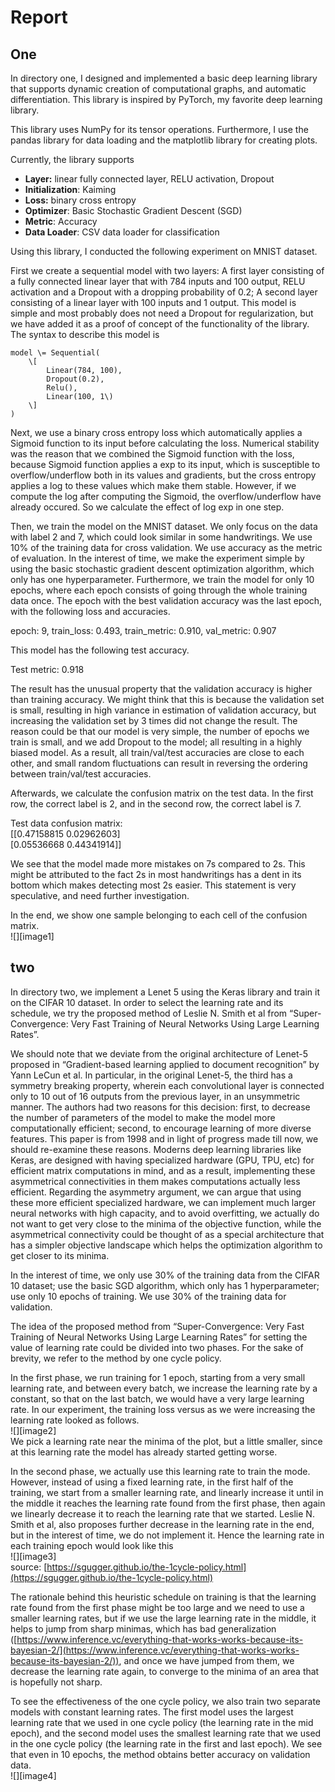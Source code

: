 # Report
## One

In directory one, I designed and implemented a basic deep learning library that supports dynamic creation of computational graphs, and automatic differentiation. This library is inspired by PyTorch, my favorite deep learning library.

This library uses NumPy for its tensor operations. Furthermore, I use the pandas library for data loading and the matplotlib library for creating plots.

Currently, the library supports

* **Layer:** linear fully connected layer, RELU activation, Dropout  
* **Initialization**: Kaiming  
* **Loss:** binary cross entropy  
* **Optimizer**: Basic Stochastic Gradient Descent (SGD)  
* **Metric**: Accuracy  
* **Data Loader**: CSV data loader for classification

Using this library, I conducted the following experiment on MNIST dataset.

First we create a sequential model with two layers: A first layer consisting of a fully connected linear layer that with 784 inputs and 100 output, RELU activation and a Dropout with a dropping probability of 0.2; A second layer consisting of a linear layer with 100 inputs and 1 output. This model is simple and most probably does not need a Dropout for regularization, but we have added it as a proof of concept of the functionality of the library. The syntax to describe this model is

    model \= Sequential(  
        \[  
            Linear(784, 100),  
            Dropout(0.2),  
            Relu(),  
            Linear(100, 1\)  
        \]  
    )

Next, we use a binary cross entropy loss which automatically applies a Sigmoid function to its input before calculating the loss. Numerical stability was the reason that we combined the Sigmoid function with the loss, because Sigmoid function applies a exp to its input, which is susceptible to overflow/underflow both in its values and gradients, but the cross entropy applies a log to these values which make them stable. However, if we compute the log after computing the Sigmoid, the overflow/underflow have already occured. So we calculate the effect of log exp in one step.

Then, we train the model on the MNIST dataset. We only focus on the data with label 2 and 7, which could look similar in some handwritings. We use 10% of the training data for cross validation. We use accuracy as the metric of evaluation. In the interest of time, we make the experiment simple by using the basic stochastic gradient descent optimization algorithm, which only has one hyperparameter. Furthermore, we train the model for only 10 epochs, where each epoch consists of going through the whole training data once. The epoch with the best validation accuracy was the last epoch, with the following loss and accuracies.

epoch: 9, train\_loss: 0.493, train\_metric: 0.910, val\_metric: 0.907

This model has the following test accuracy.

Test metric: 0.918

The result has the unusual property that the validation accuracy is higher than training accuracy. We might think that this is because the validation set is small, resulting in high variance in estimation of validation accuracy, but increasing the validation set by 3 times did not change the result. The reason could be that our model is very simple, the number of epochs we train is small, and we add Dropout to the model; all resulting in a highly biased model. As a result, all train/val/test accuracies are close to each other, and small random fluctuations can result in reversing the ordering between train/val/test accuracies.

Afterwards, we calculate the confusion matrix on the test data. In the first row, the correct label is 2, and in the second row, the correct label is 7\.

Test data confusion matrix:  
\[\[0.47158815 0.02962603\]  
 \[0.05536668 0.44341914\]\]

We see that the model made more mistakes on 7s compared to 2s. This might be attributed to the fact 2s in most handwritings has a dent in its bottom which makes detecting most 2s easier. This statement is very speculative, and need further investigation.

In the end, we show one sample belonging to each cell of the confusion matrix.  
![][image1]

## two

In directory two, we implement a Lenet 5 using the Keras library and train it on the CIFAR 10 dataset. In order to select the learning rate and its schedule, we try the proposed method of Leslie N. Smith et al from “Super-Convergence: Very Fast Training of Neural Networks Using Large Learning Rates”.

We should note that we deviate from the original architecture of Lenet-5 proposed in “Gradient-based learning applied to document recognition” by Yann LeCun et al. In particular, in the original Lenet-5, the third has a symmetry breaking property, wherein each convolutional layer is connected only to 10 out of 16 outputs from the previous layer, in an unsymmetric manner. The authors had two reasons for this decision: first, to decrease the number of parameters of the model to make the model more computationally efficient; second, to encourage learning of more diverse features. This paper is from 1998 and in light of progress made till now, we should re-examine these reasons. Moderns deep learning libraries like Keras, are designed with having specialized hardware (GPU, TPU, etc) for efficient matrix computations in mind, and as a result, implementing these asymmetrical connectivities in them makes computations actually less efficient. Regarding the asymmetry argument, we can argue that using these more efficient specialized hardware, we can implement much larger neural networks with high capacity, and to avoid overfitting, we actually do not want to get very close to the minima of the objective function, while the asymmetrical connectivity could be thought of as a special architecture that has a simpler objective landscape which helps the optimization algorithm to get closer to its minima. 

In the interest of time, we only use 30% of the training data from the CIFAR 10 dataset; use the basic SGD algorithm, which only has 1 hyperparameter; use only 10 epochs of training. We use 30% of the training data for validation.

The idea of the proposed method from “Super-Convergence: Very Fast Training of Neural Networks Using Large Learning Rates” for setting the value of learning rate could be divided into two phases. For the sake of brevity, we refer to the method by one cycle policy.

In the first phase, we run training for 1 epoch, starting from a very small learning rate, and between every batch, we increase the learning rate by a constant, so that on the last batch, we would have a very large learning rate. In our experiment, the training loss versus as we were increasing the learning rate looked as follows.  
![][image2]  
We pick a learning rate near the minima of the plot, but a little smaller, since at this learning rate the model has already started getting worse.

In the second phase, we actually use this learning rate to train the mode. However, instead of using a fixed learning rate, in the first half of the training, we start from a smaller learning rate, and linearly increase it until in the middle it reaches the learning rate found from the first phase, then again we linearly decrease it to reach the learning rate that we started. Leslie N. Smith et al, also proposes further decrease in the learning rate in the end, but in the interest of time, we do not implement it. Hence the learning rate in each training epoch would look like this   
![][image3]  
source: [https://sgugger.github.io/the-1cycle-policy.html](https://sgugger.github.io/the-1cycle-policy.html)

The rationale behind this heuristic schedule on training is that the learning rate found from the first phase might be too large and we need to use a smaller learning rates, but if we use the large learning rate in the middle, it helps to jump from sharp minimas, which has bad generalization ([https://www.inference.vc/everything-that-works-works-because-its-bayesian-2/](https://www.inference.vc/everything-that-works-works-because-its-bayesian-2/)), and once we have jumped from them, we decrease the learning rate again, to converge to the minima of an area that is hopefully not sharp.

To see the effectiveness of the one cycle policy, we also train two separate models with constant learning rates. The first model uses the largest learning rate that we used in one cycle policy (the learning rate in the mid epoch), and the second model uses the smallest learning rate that we used in the one cycle policy (the learning rate in the first and last epoch). We see that even in 10 epochs, the method obtains better accuracy on validation data.  
![][image4]
